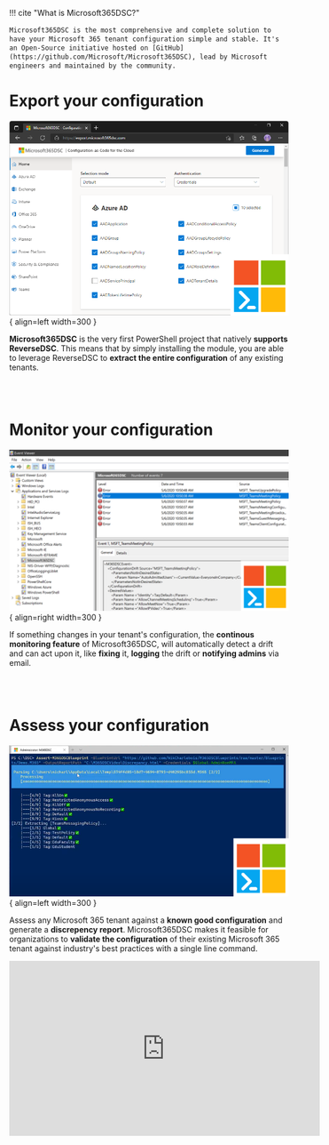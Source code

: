 !!! cite "What is Microsoft365DSC?"

    Microsoft365DSC is the most comprehensive and complete solution to have your Microsoft 365 tenant configuration simple and stable. It's an Open-Source initiative hosted on [GitHub](https://github.com/Microsoft/Microsoft365DSC), lead by Microsoft engineers and maintained by the community.

# Export your configuration

![Export](images/home_export.png){ align=left width=300 }

**Microsoft365DSC** is the very first PowerShell project that natively **supports ReverseDSC**. This means that by simply installing the module, you are able to leverage ReverseDSC to **extract the entire configuration** of any existing tenants.

<br/>
<br/>

# Monitor your configuration

![Monitor](images/home_monitor.png){ align=right width=300 }

If something changes in your tenant's configuration, the **continous monitoring feature** of Microsoft365DSC, will automatically detect a drift and can act upon it, like **fixing** it, **logging** the drift or **notifying admins** via email.

<br/>
<br/>

# Assess your configuration

![Export](images/home_assess.png){ align=left width=300 }

Assess any Microsoft 365 tenant against a **known good configuration** and generate a **discrepency report**. Microsoft365DSC makes it feasible for organizations to **validate the configuration** of their existing Microsoft 365 tenant against industry's best practices with a single line command.


<iframe width="560" height="315" src="https://www.youtube.com/embed/mDCuZgvCWWc" title="YouTube video player" frameborder="0" allow="accelerometer; autoplay; clipboard-write; encrypted-media; gyroscope; picture-in-picture" allowfullscreen></iframe>
